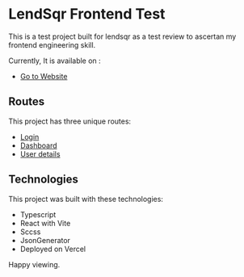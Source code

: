 # LendSqr Frontend Test 

This is a test project built for lendsqr as a test review to ascertan my frontend engineering skill.

Currently, It is available on :

- [Go to Website](https://austine-ebogu-lendsqr-fe-test.vercel.app/) 


## Routes

This project has three unique routes:

- [Login](https://austine-ebogu-lendsqr-fe-test.vercel.app/) 
- [Dashboard](https://austine-ebogu-lendsqr-fe-test.vercel.app/dashboard) 
- [User details](https://austine-ebogu-lendsqr-fe-test.vercel.app/dashboard/users/anonymous) 

## Technologies

This project was built with these technologies:

- Typescript
- React with Vite
- Sccss
- JsonGenerator
- Deployed on Vercel

Happy viewing.